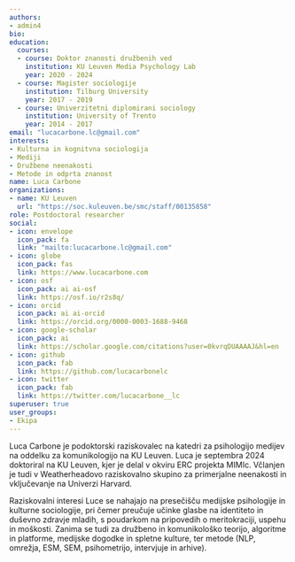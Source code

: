 ```yaml
---
authors:
- admin4
bio: 
education:
  courses:
  - course: Doktor znanosti družbenih ved
    institution: KU Leuven Media Psychology Lab
    year: 2020 - 2024
  - course: Magister sociologije
    institution: Tilburg University
    year: 2017 - 2019
  - course: Univerzitetni diplomirani sociology
    institution: University of Trento
    year: 2014 - 2017
email: "lucacarbone.lc@gmail.com"
interests:
- Kulturna in kognitvna sociologija
- Mediji
- Družbene neenakosti
- Metode in odprta znanost
name: Luca Carbone
organizations:
- name: KU Leuven
  url: "https://soc.kuleuven.be/smc/staff/00135858"
role: Postdoctoral researcher
social:
- icon: envelope
  icon_pack: fa
  link: "mailto:lucacarbone.lc@gmail.com"
- icon: globe
  icon_pack: fas
  link: https://www.lucacarbone.com
- icon: osf
  icon_pack: ai ai-osf
  link: https://osf.io/r2s8q/
- icon: orcid
  icon_pack: ai ai-orcid
  link: https://orcid.org/0000-0003-1688-9468
- icon: google-scholar
  icon_pack: ai
  link: https://scholar.google.com/citations?user=0kvrqDUAAAAJ&hl=en
- icon: github
  icon_pack: fab
  link: https://github.com/lucacarbonelc
- icon: twitter
  icon_pack: fab
  link: https://twitter.com/lucacarbone__lc
superuser: true
user_groups:
- Ekipa
---
```


Luca Carbone je podoktorski raziskovalec na katedri za psihologijo medijev na oddelku za komunikologijo na KU Leuven. Luca je septembra 2024 doktoriral na KU Leuven, kjer je delal v okviru ERC projekta MIMIc. Včlanjen je tudi v Weatherheadovo raziskovalno skupino za primerjalne neenakosti in vključevanje na Univerzi Harvard.
 
Raziskovalni interesi Luce se nahajajo na presečišču medijske psihologije in kulturne sociologije, pri čemer preučuje učinke glasbe na identiteto in duševno zdravje mladih, s poudarkom na pripovedih o meritokraciji, uspehu in moškosti. Zanima se tudi za družbeno in komunikološko teorijo, algoritme in platforme, medijske dogodke in spletne kulture, ter metode (NLP, omrežja, ESM, SEM, psihometrijo, intervjuje in arhive).